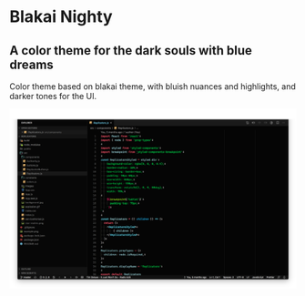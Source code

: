 # Blakai Nighty
## A color theme for the dark souls with blue dreams

Color theme based on blakai theme, with bluish nuances and highlights, and darker tones for the UI.

![image](demo.png)
